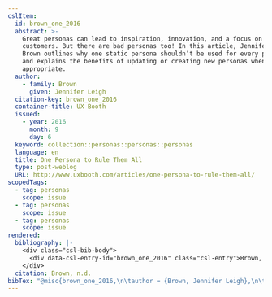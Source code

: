 ```yaml
---
cslItem:
  id: brown_one_2016
  abstract: >-
    Great personas can lead to inspiration, innovation, and a focus on
    customers. But there are bad personas too! In this article, Jennifer Leigh
    Brown outlines why one static persona shouldn’t be used for every project,
    and explains the benefits of updating or creating new personas when
    appropriate.
  author:
    - family: Brown
      given: Jennifer Leigh
  citation-key: brown_one_2016
  container-title: UX Booth
  issued:
    - year: 2016
      month: 9
      day: 6
  keyword: collection::personas::personas::personas
  language: en
  title: One Persona to Rule Them All
  type: post-weblog
  URL: http://www.uxbooth.com/articles/one-persona-to-rule-them-all/
scopedTags:
  - tag: personas
    scope: issue
  - tag: personas
    scope: issue
  - tag: personas
    scope: issue
rendered:
  bibliography: |-
    <div class="csl-bib-body">
      <div data-csl-entry-id="brown_one_2016" class="csl-entry">Brown, J. L. n.d.. One Persona to Rule Them All. <i>UX Booth</i>. http://www.uxbooth.com/articles/one-persona-to-rule-them-all/</div>
    </div>
  citation: Brown, n.d.
bibTex: "@misc{brown_one_2016,\n\tauthor = {Brown, Jennifer Leigh},\n\ttitle = {One {Persona} to {Rule} {Them} {All}},\n\thowpublished = {http://www.uxbooth.com/articles/one-persona-to-rule-them-all/},\n}\n\n"
---
```

